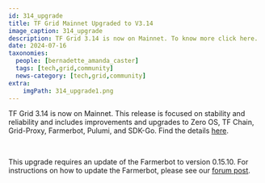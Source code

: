 ```yaml
---
id: 314_upgrade
title: TF Grid Mainnet Upgraded to V3.14
image_caption: 314_upgrade
description: TF Grid 3.14 is now on Mainnet. To know more click here. 
date: 2024-07-16
taxonomies:
  people: [bernadette_amanda_caster]
  tags: [tech,grid,community]
  news-category: [tech,grid,community]
extra:
    imgPath: 314_upgrade1.png
---
```


TF Grid 3.14 is now on Mainnet. This release is focused on stability and reliability and includes improvements and upgrades to Zero OS, TF Chain, Grid-Proxy, Farmerbot, Pulumi, and SDK-Go. Find the details [here](https://forum.threefold.io/t/gep-tf-grid-mainnet-release-3-14/4372).

<br/>

This upgrade requires an update of the Farmerbot to version 0.15.10. For instructions on how to update the Farmerbot, please see our [forum post](https://forum.threefold.io/t/farmerbot-update-required-for-grid-3-14/4388).


